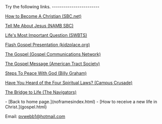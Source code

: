  <head> <title>(PVW) Gospel</title> <meta content="IE=9" http-equiv="X-UA-Compatible"></meta> <link href="css/page_style.css" rel="stylesheet" type="text/css"></link> </head><body><div class="page_style">Try the following links.
------------------------

[How to Become A Christian (SBC.net)](http://www.sbc.net/knowjesus/default.asp)

[Tell Me About Jesus (NAMB SBC)](http://web.archive.org/web/20081006071559/http://www.namb.net/root/tellme/)

[Life's Most Important Question (SWBTS)](http://www.swbts.edu/index.cfm?pageid=1728)

[Flash Gospel Presentation (kidzplace.org)](http://web.archive.org/web/20010305210747/http://kidzplace.org/Gospel/Gospel.htm)

[The Gospel (Gospel Communications Network)](http://www.gospel.com/discover)

[The Gospel Message (American Tract Society)](http://web.archive.org/web/20090618065040/http://www.atstracts.org/information/message.php)

[Steps To Peace With God (Billy Graham)](http://www.billygraham.org/articlepage.asp?articleid=470)

[Have You Heard of the Four Spiritual Laws? (Campus Crusade)](http://www.crusade.org/fourlaws/)

[The Bridge to Life (The Navigators)](http://www.navigators.org/us/resources/illustrations/items/The%20Bridge%20to%20Life)

 </div>- [Back to home page.](noframesindex.html)
- [How to receive a new life in Christ.](gospel.html)

Email: [pvwebb1@hotmail.com](mailto:pvwebb1@hotmail.com)

